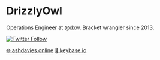 # DrizzlyOwl
Operations Engineer at [@dxw](https://github.com/dxw). Bracket wrangler since 2013.

[![Twitter Follow](https://img.shields.io/twitter/follow/drizzlyowl?style=social)](https://twitter.com/drizzlyowl)

[🌐 ashdavies.online](http://ashdavies.online/)
[🔑 keybase.io](https://keybase.io/drizzlyowl)
